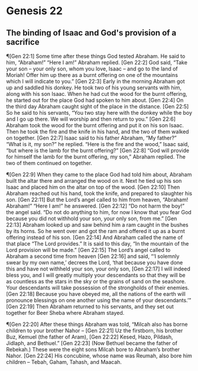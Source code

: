 # Genesis 22

## The binding of Isaac and God's provision of a sacrifice
¶[Gen 22:1] Some time after these things God tested Abraham. He said to him, “Abraham!” “Here I am!” Abraham replied.
[Gen 22:2] God said, “Take your son – your only son, whom you love, Isaac – and go to the land of Moriah! Offer him up there as a burnt offering on one of the mountains which I will indicate to you.”
[Gen 22:3] Early in the morning Abraham got up and saddled his donkey. He took two of his young servants with him, along with his son Isaac. When he had cut the wood for the burnt offering, he started out for the place God had spoken to him about.
[Gen 22:4] On the third day Abraham caught sight of the place in the distance.
[Gen 22:5] So he said to his servants, “You two stay here with the donkey while the boy and I go up there. We will worship and then return to you.”
[Gen 22:6] Abraham took the wood for the burnt offering and put it on his son Isaac. Then he took the fire and the knife in his hand, and the two of them walked on together.
[Gen 22:7] Isaac said to his father Abraham, “My father?” “What is it, my son?” he replied. “Here is the fire and the wood,” Isaac said, “but where is the lamb for the burnt offering?”
[Gen 22:8] “God will provide for himself the lamb for the burnt offering, my son,” Abraham replied. The two of them continued on together.

¶[Gen 22:9] When they came to the place God had told him about, Abraham built the altar there and arranged the wood on it. Next he tied up his son Isaac and placed him on the altar on top of the wood.
[Gen 22:10] Then Abraham reached out his hand, took the knife, and prepared to slaughter his son.
[Gen 22:11] But the Lord’s angel called to him from heaven, “Abraham! Abraham!” “Here I am!” he answered.
[Gen 22:12] “Do not harm the boy!” the angel said. “Do not do anything to him, for now I know that you fear God because you did not withhold your son, your only son, from me.”
[Gen 22:13] Abraham looked up and saw behind him a ram caught in the bushes by its horns. So he went over and got the ram and offered it up as a burnt offering instead of his son.
[Gen 22:14] And Abraham called the name of that place “The Lord provides.” It is said to this day, “In the mountain of the Lord provision will be made.”
[Gen 22:15] The Lord’s angel called to Abraham a second time from heaven
[Gen 22:16] and said, “‘I solemnly swear by my own name,’ decrees the Lord, ‘that because you have done this and have not withheld your son, your only son,
[Gen 22:17] I will indeed bless you, and I will greatly multiply your descendants so that they will be as countless as the stars in the sky or the grains of sand on the seashore. Your descendants will take possession of the strongholds of their enemies.
[Gen 22:18] Because you have obeyed me, all the nations of the earth will pronounce blessings on one another using the name of your descendants.’”
[Gen 22:19] Then Abraham returned to his servants, and they set out together for Beer Sheba where Abraham stayed.

¶[Gen 22:20] After these things Abraham was told, “Milcah also has borne children to your brother Nahor –
[Gen 22:21] Uz the firstborn, his brother Buz, Kemuel (the father of Aram),
[Gen 22:22] Kesed, Hazo, Pildash, Jidlaph, and Bethuel.”
[Gen 22:23] (Now Bethuel became the father of Rebekah.) These were the eight sons Milcah bore to Abraham’s brother Nahor.
[Gen 22:24] His concubine, whose name was Reumah, also bore him children – Tebah, Gaham, Tahash, and Maacah.
